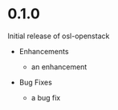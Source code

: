 # 0.1.0

Initial release of osl-openstack

* Enhancements
  * an enhancement

* Bug Fixes
  * a bug fix
